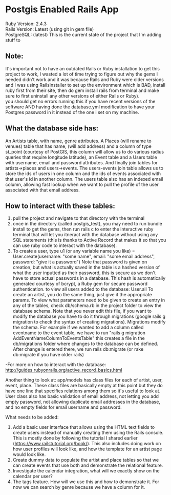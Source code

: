 # Postgis Enabled Rails App
Ruby Version: 2.4.3  
Rails Version: Latest (using git in gem file)  
PostgreSQL: (latest)
This is the current state of the project that I'm adding stuff to
## Note:
It's important not to have an outdated Rails or Ruby installation to get this project to work, I wasted a lot of time trying to figure out why the gems I needed didn't work and it was because Rails and Ruby were older versions and I was using RailsInstaller to set up the environment which is BAD, install ruby first from their site, then do gem install rails from terminal and make sure to first uninstall any other versions of either Rails or Ruby).  
you should get no errors running this if you have recent versions of the software AND having done the database.yml modification to have your Postgres password in it instead of the one i set on my machine.

## What the database side has:  
An Artists table, with name, genre attributes. A Places (will rename to venues) table that has name, (will add address) and a column of type st_point (courtesy of PostGIS, this column will allow us to do various radius queries that require longitude latitude), an Event table and a Users table with username, email and password attributes. And finally join tables for artists->places and users->events. The users-events join table allows us to store the ids of users in one column and the ids of events associated with that user's id in another column. The users table also has an indexed email column, allowing fast lookup when we want to pull the profile of the user associated with that email address.

## How to interact with these tables:  
1. pull the project and navigate to that directory with the terminal
2. once in the directory (called postgis_test), you may need to run bundle install to get the gems, then run rails c to enter the interactive ruby terminal that will let you itneract with the database without using any SQL statements (this is thanks to Active Record that makes it so that you can use ruby code to interact with the database).
3. To create a user, type u1 (or any variable name you like) = User.create(username: "some name", email: "some email address", password: "give it a password")
Note that password is given on creation, but what is actually saved in the table is a hashed version of what the user inputted as their password, this is secure as we don't have to store actual passwords in a database. This hash is automatically generated courtesy of bcrypt, a Ruby gem for secure password authentication.
to view all users added to the database: User.all
To create an artist, you do the same thing, just give it the appropriate params.
To view what parameters need to be given to create an entry in any of the tables, check db/schema.rb in the project folder to view the database schema. Note that you never edit this file, if you want to modify the database you have to do it through migrations (google rails g migration to check the syntax of creating migrations). Migrations modify the schema. For example if we wanted to add a column called eventname to the event table, we have to run "rails g migration AddEventNameColumnToEventsTable" this creates a file in the db/migrations folder where changes to the database can be defined. After change is entered there, we run rails db:migrate (or rake db:migrate if you have older rails)

-For more on how to interact with the database: http://guides.rubyonrails.org/active_record_basics.html

Another thing to look at: app/models has class files for each of artist, user, event, place. These class files are basically empty at this point but they do have one line that specifies relations among them so it's useful to look at. User class also has basic validation of email address, not letting you add empty password, not allowing duplicate email addresses in the database, and no empty fields for email username and password.

What needs to be added: 
1. Add a basic user interface that allows using the HTML text fields to create users instead of manually creating them using the Rails console. This is mostly done by following the tutorial I shared earlier (https://www.railstutorial.org/book/). This also includes doing work on how user profiles will look like, and how the template for an artist page would look like.
2. Create dummy data to populate the artist and place tables so that we can create events that use both and demonstrate the relational feature. 
3. Investigate the calendar integration, what will we exactly show on the calendar per user? 
4. The tags feature. How will we use this and how to demonstrate it. For now we can search by genre because we have a column for it. 




